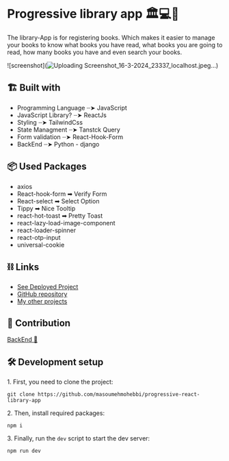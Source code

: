 
# Progressive library app 🏛️💻📖
The library-App is for registering books. Which makes it easier to manage your books to know what books you have read, what books you are going to read, how many books you have and even search your books.


![screenshot](![Uploading Screenshot_16-3-2024_23337_localhost.jpeg…]())

<h2>🏗️ Built with</h2>
   <ul>
      <li>Programming Language ┈➤ JavaScript</li>
      <li>JavaScript Library? ┈➤ ReactJs</i>
      <li>Styling ┈➤ TailwindCss</li>
      <li>State Managment ┈➤ Tanstck Query</li>
      <li>Form validation ┈➤ React-Hook-Form</li>
      <li>BackEnd ┈➤ Python - django</i>
      
   </ul>
   
   <h2>📦 Used Packages</h2>
   <ul>
      <li>axios</li>
      <li>React-hook-form ➡ Verify Form</li>
      <li>React-select ➡ Select Option</li>
      <li>Tippy ➡ Nice Tooltip</li>
      <li>react-hot-toast ➡ Pretty Toast</li>
      <li>react-lazy-load-image-component</li>
      <li>react-loader-spinner</li>
      <li>react-otp-input</li>
      <li>universal-cookie</li>
   </ul>

   

<h2>⛓ Links </h2>
<ul>
   <li>
      <a href="https://progressive-library-app.netlify.app/">See Deployed Project</a>
   </li>
   <li>
      <a href="https://github.com/masoumehmohebbi/progressive-react-library-app">GitHub repository</a>
   </li>
   <li>
      <a href="https://github.com/masoumehmohebbi/?tab=repositories">My other projects</a>
   </li>
</ul>



<h2>🤝 Contribution </h2>
<a href="https://github.com/aliseyedi01/Django-Bookshelf-API" >BackEnd 🐍</a>

<h2>🛠 Development setup</h2>
<p>1. First, you need to clone the project:</p>

```
git clone https://github.com/masoumehmohebbi/progressive-react-library-app
```

<p>2. Then, install required packages:</p>

```
npm i
```

<p>3. Finally, run the <code>dev</code> script to start the dev server:</p>

```
npm run dev
```

   
